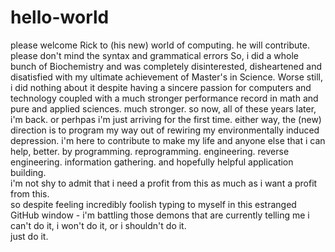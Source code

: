 # hello-world
please welcome Rick to (his new) world of computing.  he will contribute. 
please don't mind the syntax and grammatical errors
So, i did a whole bunch of Biochemistry and was completely disinterested, disheartened and disatisfied with my ultimate achievement of Master's in Science.  Worse still, i did nothing about it despite having a sincere passion for computers and technology coupled with a much stronger performance record in math and pure and applied sciences.  much stronger. 
so now, all of these years later, i'm back.  or perhpas i'm just arriving for the first time.  either way, the (new) direction is to program my way out of rewiring my environmentally induced depression.  i'm here to contribute to make my life and anyone else that i can help, better. by programming. reprogramming. engineering. reverse engineering. information gathering. and hopefully helpful application building.  
i'm not shy to admit that i need a profit from this as much as i want a profit from this.  
so despite feeling incredibly foolish typing to myself in this estranged GitHub window - i'm battling those demons that are currently telling me i can't do it, i won't do it, or i shouldn't do it.  
just do it. 
